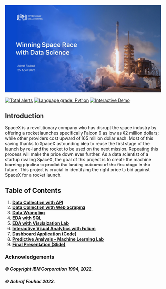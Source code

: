 <img src="https://github.com/aka-ds/-Applied-Data-Science-Capstone-SpaceX/blob/main/Screenshot%202023-04-26%20194239.png">

[![Total alerts](https://img.shields.io/lgtm/alerts/g/ADGVLOGS/IBM-DataScience-SpaceX-Capstone.svg?logo=lgtm&logoWidth=18)](https://lgtm.com/projects/g/ADGVLOGS/IBM-DataScience-SpaceX-Capstone/alerts/)
[![Language grade: Python](https://img.shields.io/lgtm/grade/python/g/ADGVLOGS/IBM-DataScience-SpaceX-Capstone.svg?logo=lgtm&logoWidth=18)](https://lgtm.com/projects/g/ADGVLOGS/IBM-DataScience-SpaceX-Capstone/context:python)
<a href="https://colab.research.google.com/github/ADGVLOGS/adgmlclass/blob/main/ADGMLCLASSDemo.ipynb" target="_parent"><img src="https://colab.research.google.com/assets/colab-badge.svg" alt="Interactive Demo"/></a>

## Introduction

SpaceX is a revolutionary company who has disrupt the space industry by offering a rocket launches specifically Falcon 9 as low as 62 million dollars; while other providers cost upward of 165 million dollar each. Most of this saving thanks to SpaceX astounding idea to reuse the first stage of the launch by re-land the rocket to be used on the next mission. Repeating this process will make the price down even further. As a data scientist of a startup rivaling SpaceX, the goal of this project is to create the machine learning pipeline to predict the landing outcome of the first stage in the future. This project is crucial in identifying the right price to bid against SpaceX for a rocket launch.

## Table of Contents
1. [**Data Collection with API**](https://github.com/aka-ds/-Applied-Data-Science-Capstone-SpaceX/blob/main/notebook_Data_Collection.ipynb)
2. [**Data Collection with Web Scraping**](https://github.com/aka-ds/-Applied-Data-Science-Capstone-SpaceX/blob/main/notebook_Data_Collection_with_Web_Scraping.ipynb)
3. [**Data Wrangling**](https://github.com/aka-ds/-Applied-Data-Science-Capstone-SpaceX/blob/main/notebook_Data_Wrangling.ipynb)
4. [**EDA with SQL**](https://github.com/aka-ds/-Applied-Data-Science-Capstone-SpaceX/blob/main/notebook_Exploratory_Data_Analysis_with_SQL.ipynb)
5. [**EDA with Visulaization Lab**](https://github.com/aka-ds/-Applied-Data-Science-Capstone-SpaceX/blob/main/notebook_Exploratory_Data_Analysis_with_Visualisation_Lab.ipynb)
6. [**Interactive Visual Analytics with Folium**](https://github.com/aka-ds/-Applied-Data-Science-Capstone-SpaceX/blob/main/notebook_Interactive_Visual_Analytics_with_Folium.ipynb)
7. [**Dashboard Application (Code)**](https://github.com/aka-ds/-Applied-Data-Science-Capstone-SpaceX/blob/main/spacex_dash_app.py)
8. [**Predictive Analysis - Machine Learning Lab**](https://github.com/aka-ds/-Applied-Data-Science-Capstone-SpaceX/blob/main/notebook_Predictive_Analysis___Machine_Learning_Lab.ipynb)
9. [**Final Presentation (Slide)**](https://github.com/aka-ds/-Applied-Data-Science-Capstone-SpaceX/blob/main/SpaceX%20Project.pdf)


### Acknowledgements 

##### © Copyright IBM Corporation 1994, 2022.
##### © Achraf Fouhad 2023.
